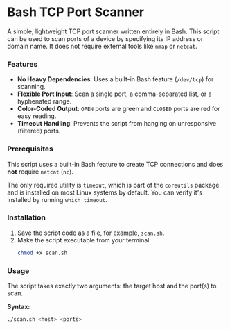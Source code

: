 # Bash TCP Port Scanner

A simple, lightweight TCP port scanner written entirely in Bash. This script can be used to scan ports of a device by specifying its IP address or domain name. It does not require external tools like `nmap` or `netcat`.

### Features
*   **No Heavy Dependencies**: Uses a built-in Bash feature (`/dev/tcp`) for scanning.
*   **Flexible Port Input**: Scan a single port, a comma-separated list, or a hyphenated range.
*   **Color-Coded Output**: `OPEN` ports are green and `CLOSED` ports are red for easy reading.
*   **Timeout Handling**: Prevents the script from hanging on unresponsive (filtered) ports.

### Prerequisites

This script uses a built-in Bash feature to create TCP connections and does **not** require `netcat` (`nc`).

The only required utility is `timeout`, which is part of the `coreutils` package and is installed on most Linux systems by default. You can verify it's installed by running `which timeout`.

### Installation

1.  Save the script code as a file, for example, `scan.sh`.
2.  Make the script executable from your terminal:
    ```bash
    chmod +x scan.sh
    ```

### Usage

The script takes exactly two arguments: the target host and the port(s) to scan.

**Syntax:**
```bash
./scan.sh <host> <ports>
